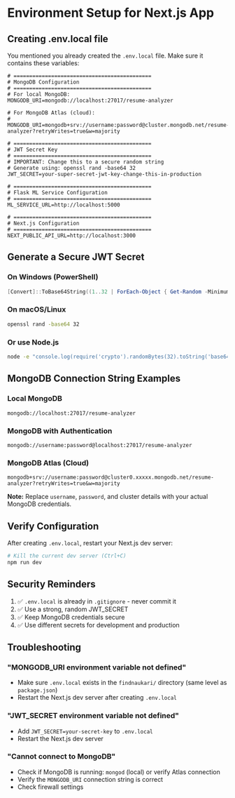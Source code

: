 # Environment Setup for Next.js App

## Creating .env.local file

You mentioned you already created the `.env.local` file. Make sure it contains these variables:

```env
# ============================================
# MongoDB Configuration
# ============================================
# For local MongoDB:
MONGODB_URI=mongodb://localhost:27017/resume-analyzer

# For MongoDB Atlas (cloud):
# MONGODB_URI=mongodb+srv://username:password@cluster.mongodb.net/resume-analyzer?retryWrites=true&w=majority

# ============================================
# JWT Secret Key
# ============================================
# IMPORTANT: Change this to a secure random string
# Generate using: openssl rand -base64 32
JWT_SECRET=your-super-secret-jwt-key-change-this-in-production

# ============================================
# Flask ML Service Configuration
# ============================================
ML_SERVICE_URL=http://localhost:5000

# ============================================
# Next.js Configuration
# ============================================
NEXT_PUBLIC_API_URL=http://localhost:3000
```

## Generate a Secure JWT Secret

### On Windows (PowerShell)
```powershell
[Convert]::ToBase64String((1..32 | ForEach-Object { Get-Random -Minimum 0 -Maximum 256 }))
```

### On macOS/Linux
```bash
openssl rand -base64 32
```

### Or use Node.js
```bash
node -e "console.log(require('crypto').randomBytes(32).toString('base64'))"
```

## MongoDB Connection String Examples

### Local MongoDB
```
mongodb://localhost:27017/resume-analyzer
```

### MongoDB with Authentication
```
mongodb://username:password@localhost:27017/resume-analyzer
```

### MongoDB Atlas (Cloud)
```
mongodb+srv://username:password@cluster0.xxxxx.mongodb.net/resume-analyzer?retryWrites=true&w=majority
```

**Note:** Replace `username`, `password`, and cluster details with your actual MongoDB credentials.

## Verify Configuration

After creating `.env.local`, restart your Next.js dev server:

```bash
# Kill the current dev server (Ctrl+C)
npm run dev
```

## Security Reminders

1. ✅ `.env.local` is already in `.gitignore` - never commit it
2. ✅ Use a strong, random JWT_SECRET
3. ✅ Keep MongoDB credentials secure
4. ✅ Use different secrets for development and production

## Troubleshooting

### "MONGODB_URI environment variable not defined"
- Make sure `.env.local` exists in the `findnaukari/` directory (same level as `package.json`)
- Restart the Next.js dev server after creating `.env.local`

### "JWT_SECRET environment variable not defined"
- Add `JWT_SECRET=your-secret-key` to `.env.local`
- Restart the Next.js dev server

### "Cannot connect to MongoDB"
- Check if MongoDB is running: `mongod` (local) or verify Atlas connection
- Verify the `MONGODB_URI` connection string is correct
- Check firewall settings


